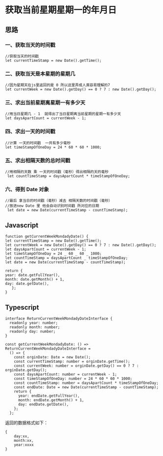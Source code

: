<ClientOnly>
<initbg/>
</ClientOnly>

# <my-title textColor_h="rgb(76, 175, 80)" lineColor="rgb(76, 175, 80)">获取当前星期星期一的年月日</my-title>

## 思路

### 一、获取当天的时间戳

```js:no-line-numbers
//获取当天的时间戳
let currentTimeStamp = new Date().getTime();
```

### 二、获取当天是本星期的星期几

```js:no-line-numbers
//因为星期天在js里返回的是 0 所以这里弄成人类容易理解的7
let currentWeek = new Date().getDay() == 0 ? 7 : new Date().getDay();
```

### 三、求出当前星期离星期一有多少天

```js:no-line-numbers
//用当日星期几 - 1  就得出了当日星期离当前星期的星期一有多少天
let daysApartCount = currentWeek - 1;
```

### 四、求出一天的时间戳

```js:no-line-numbers
//计算 一天的时间戳  一共有多少毫秒
let timeStampOfOneDay = 24 * 60 * 60 * 1000;
```

### 五、求出相隔天数的总时间戳

```js:no-line-numbers
//用相隔的天数 乘 一天的时间戳（毫秒）得出相隔的天的毫秒
 let countTimeStamp = daysApartCount * timeStampOfOneDay;
```

### 六、得到 Date 对象

```js:no-line-numbers
//最后 拿当日的时间戳（毫秒）减去 相隔天数的时间戳（毫秒）
//放进new Date 里 他会自动识别时间戳 所对应的日期
 let date = new Date(currentTimeStamp - countTimeStamp);
```

## <my-title textColor_h="#00c3ff" lineColor="#00c3ff">Javascript</my-title>

```js:no-line-numbers
function getCurrentWeekMondadyDate() {
let currentTimeStamp = new Date().getTime();
let currentWeek = new Date().getDay() == 0 ? 7 : new Date().getDay();
let daysApartCount = currentWeek - 1;
let timeStampOfOneDay = 24 _ 60 _ 60 _ 1000;
let countTimeStamp = daysApartCount _ timeStampOfOneDay;
let date = new Date(currentTimeStamp - countTimeStamp);

return {
year: date.getFullYear(),
month: date.getMonth() + 1,
day: date.getDate(),
   };
}

```

## <my-title textColor_h="#09ff00" lineColor="#09ff00">Typescript</my-title>

```ts:no-line-numbers
interface ReturnCurrentWeekMondadyDateInterface {
  readonly year: number;
  readonly month: number;
  readonly day: number;
}

const getCurrentWeekMondadyDate: () => ReturnCurrentWeekMondadyDateInterface =
  () => {
    const orginDate: Date = new Date();
    const currentTimeStamp: number = orginDate.getTime();
    const currentWeek: number = orginDate.getDay() == 0 ? 7 : orginDate.getDay();
    const daysApartCount: number = currentWeek - 1;
    const timeStampOfOneDay: number = 24 * 60 * 60 * 1000;
    const countTimeStamp: number = daysApartCount * timeStampOfOneDay;
    const endDate: Date = new Date(currentTimeStamp - countTimeStamp);
    return {
      year: endDate.getFullYear(),
      month: endDate.getMonth() + 1,
      day: endDate.getDate(),
    };
  };
```

<tips type="warn">
<template v-slot:title>
小蝣说：
</template>
返回的数据格式如下：
</tips>

```js:no-line-numbers
{
    day:xx,
    month:xx,
    year:xxxx
}
```

<ClientOnly>
<comment/>
</ClientOnly>

<my-code/>
